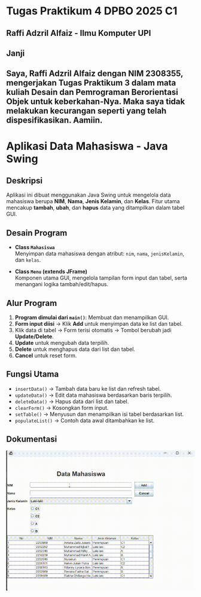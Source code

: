 # Tugas Praktikum 4 DPBO 2025 C1
Raffi Adzril Alfaiz - Ilmu Komputer UPI
---

## Janji
Saya, Raffi Adzril Alfaiz dengan NIM 2308355, mengerjakan Tugas Praktikum 3 dalam mata kuliah Desain dan Pemrograman Berorientasi Objek untuk keberkahan-Nya. Maka saya tidak melakukan kecurangan seperti yang telah dispesifikasikan. Aamiin.
---
# Aplikasi Data Mahasiswa - Java Swing

## Deskripsi
Aplikasi ini dibuat menggunakan Java Swing untuk mengelola data mahasiswa berupa **NIM**, **Nama**, **Jenis Kelamin**, dan **Kelas**. Fitur utama mencakup **tambah**, **ubah**, dan **hapus** data yang ditampilkan dalam tabel GUI.

## Desain Program
- **Class `Mahasiswa`**  
  Menyimpan data mahasiswa dengan atribut: `nim`, `nama`, `jenisKelamin`, dan `kelas`.

- **Class `Menu` (extends JFrame)**  
  Komponen utama GUI, mengelola tampilan form input dan tabel, serta menangani logika tambah/edit/hapus.

## Alur Program
1. **Program dimulai dari `main()`**: Membuat dan menampilkan GUI.
2. **Form input diisi** → Klik **Add** untuk menyimpan data ke list dan tabel.
3. Klik data di tabel → Form terisi otomatis → Tombol berubah jadi **Update/Delete**.
4. **Update** untuk mengubah data terpilih.
5. **Delete** untuk menghapus data dari list dan tabel.
6. **Cancel** untuk reset form.

## Fungsi Utama
- `insertData()` → Tambah data baru ke list dan refresh tabel.
- `updateData()` → Edit data mahasiswa berdasarkan baris terpilih.
- `deleteData()` → Hapus data dari list dan tabel.
- `clearForm()` → Kosongkan form input.
- `setTable()` → Menyusun dan menampilkan isi tabel berdasarkan list.
- `populateList()` → Contoh data awal ditambahkan ke list.

## Dokumentasi
![gifrecord](Screenshots/record-dokumentasi.gif)


